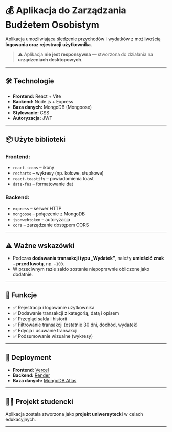 # 💰 Aplikacja do Zarządzania Budżetem Osobistym

Aplikacja umożliwiająca śledzenie przychodów i wydatków z możliwością **logowania oraz rejestracji użytkownika**.

> ⚠️ Aplikacja **nie jest responsywna** — stworzona do działania na **urządzeniach desktopowych**.

---

## 🛠 Technologie

- **Frontend:** React + Vite
- **Backend:** Node.js + Express
- **Baza danych:** MongoDB (Mongoose)
- **Stylowanie:** CSS
- **Autoryzacja:** JWT

---

## 📦 Użyte biblioteki

### Frontend:
- `react-icons` – ikony
- `recharts` – wykresy (np. kołowe, słupkowe)
- `react-toastify` – powiadomienia toast
- `date-fns` – formatowanie dat

### Backend:
- `express` – serwer HTTP
- `mongoose` – połączenie z MongoDB
- `jsonwebtoken` – autoryzacja
- `cors` – zarządzanie dostępem CORS

---

## ⚠️ Ważne wskazówki

- Podczas **dodawania transakcji typu „Wydatek”**, należy **umieścić znak `-` przed kwotą**, np. `-100`.
- W przeciwnym razie saldo zostanie niepoprawnie obliczone jako dodatnie.

---

## 🧪 Funkcje

- ✅ Rejestracja i logowanie użytkownika
- ✅ Dodawanie transakcji z kategorią, datą i opisem
- ✅ Przegląd salda i historii
- ✅ Filtrowanie transakcji (ostatnie 30 dni, dochód, wydatek)
- ✅ Edycja i usuwanie transakcji
- ✅ Podsumowanie wizualne (wykresy)

---

## 🚀 Deployment

- **Frontend:** [Vercel](https://vercel.com/)
- **Backend:** [Render](https://render.com/)
- **Baza danych:** [MongoDB Atlas](https://www.mongodb.com/cloud/atlas)

---

## 👨‍🎓 Projekt studencki

Aplikacja została stworzona jako **projekt uniwersytecki** w celach edukacyjnych.

---

